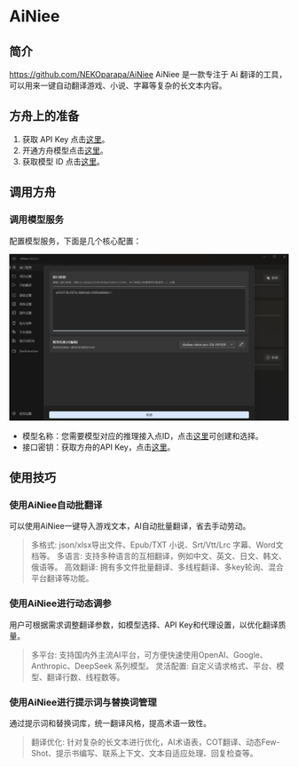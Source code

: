 # AiNiee
## 简介

https://github.com/NEKOparapa/AiNiee
AiNiee 是一款专注于 Ai 翻译的工具，可以用来一键自动翻译游戏、小说、字幕等复杂的长文本内容。
## **方舟**上的准备


1. 获取 API Key 点击[这里](https://console.volcengine.com/ark/region:ark+cn-beijing/apiKey)。
2. 开通方舟模型点击[这里](https://console.volcengine.com/ark/region:ark+cn-beijing/openManagement)。
3. 获取模型 ID 点击[这里](https://www.volcengine.com/docs/82379/1330310#%E6%96%87%E6%9C%AC%E7%94%9F%E6%88%90)。

## 调用方舟

### 调用模型服务
配置模型服务，下面是几个核心配置：

![Image](asset/AiNiee.png "AiNiee")
 
* 模型名称：您需要模型对应的推理接入点ID，点击[这里](https://console.volcengine.com/ark/region:ark+cn-beijing/endpoint)可创建和选择。
* 接口密钥：获取方舟的API Key，点击[这里](https://console.volcengine.com/ark/region:ark+cn-beijing/apiKey?apikey=%7B%7D)。

### 
## 使用技巧

### 使用AiNiee自动批翻译
可以使用AiNiee一键导入游戏文本，AI自动批量翻译，省去手动劳动。
> 多格式: json/xlsx导出文件、Epub/TXT 小说、Srt/Vtt/Lrc 字幕、Word文档等。
> 多语言: 支持多种语言的互相翻译，例如中文、英文、日文、韩文、俄语等。
> 高效翻译: 拥有多文件批量翻译、多线程翻译、多key轮询、混合平台翻译等功能。
### 使用AiNiee进行动态调参
用户可根据需求调整翻译参数，如模型选择、API Key和代理设置，以优化翻译质量。
> 多平台: 支持国内外主流AI平台，可方便快速使用OpenAI、Google、Anthropic、DeepSeek 系列模型。
> 灵活配置: 自定义请求格式、平台、模型、翻译行数、线程数等。
### 使用AiNiee进行提示词与替换词管理
通过提示词和替换词库，统一翻译风格，提高术语一致性。
> 翻译优化: 针对复杂的长文本进行优化，AI术语表，COT翻译、动态Few-Shot、提示书编写、联系上下文、文本自适应处理、回复检查等。